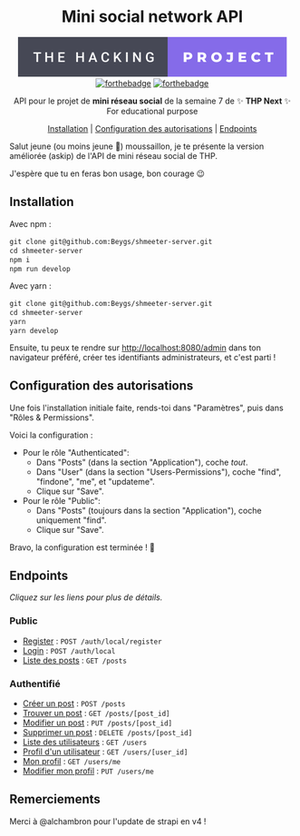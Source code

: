 <div align="center">

# Mini social network API

[![THP Badge](https://raw.githubusercontent.com/Beygs/Beygs/main/assets/the-hacking-project-badge.svg)](https://www.thehackingproject.org/)
[![forthebadge](https://forthebadge.com/images/badges/built-with-love.svg)](https://forthebadge.com)
[![forthebadge](https://forthebadge.com/images/badges/powered-by-black-magic.svg)](https://forthebadge.com)

API pour le projet de **mini réseau social** de la semaine 7 de ✨ **THP Next** ✨<br/>
For educational purpose
  
[Installation](#installation) | 
[Configuration des autorisations](#configuration-des-autorisations) | 
[Endpoints](#endpoints)<br/>

</div>

Salut jeune (ou moins jeune 👴) moussaillon, je te présente la version améliorée (askip) de l'API de mini réseau social de THP.

J'espère que tu en feras bon usage, bon courage 😉

## Installation

Avec npm :
```shell
git clone git@github.com:Beygs/shmeeter-server.git
cd shmeeter-server
npm i
npm run develop
```

Avec yarn :
```shell
git clone git@github.com:Beygs/shmeeter-server.git
cd shmeeter-server
yarn
yarn develop
```

Ensuite, tu peux te rendre sur [http://localhost:8080/admin](http://localhost:8080/admin) dans ton navigateur préféré, créer tes identifiants administrateurs, et c'est parti !

## Configuration des autorisations

Une fois l'installation initiale faite, rends-toi dans "Paramètres", puis dans "Rôles & Permissions".

Voici la configuration :

- Pour le rôle "Authenticated":
  - Dans "Posts" (dans la section "Application"), coche *tout*.
  - Dans "User" (dans la section "Users-Permissions"), coche "find", "findone", "me", et "updateme".
  - Clique sur "Save".
- Pour le rôle "Public":
  - Dans "Posts" (toujours dans la section "Application"), coche uniquement "find".
  - Clique sur "Save".

Bravo, la configuration est terminée ! 🎉

## Endpoints

*Cliquez sur les liens pour plus de détails.*

### Public

- [Register](./docs/register.md)&nbsp;: `POST /auth/local/register`<br/>
- [Login](./docs/login.md)&nbsp;: `POST /auth/local`<br/>
- [Liste des posts](./docs/posts/get.md)&nbsp;: `GET /posts`<br/>

### Authentifié

- [Créer un post](./docs/posts/post.md)&nbsp;: `POST /posts`<br/>
- [Trouver un post](./docs/posts/post_id/get.md)&nbsp;: `GET /posts/[post_id]`
- [Modifier un post](./docs/posts.md/post_id/put.md)&nbsp;: `PUT /posts/[post_id]`
- [Supprimer un post](./docs/posts/post_id/delete.md)&nbsp;: `DELETE /posts/[post_id]`
- [Liste des utilisateurs](./docs/users/get.md)&nbsp;: `GET /users`
- [Profil d'un utilisateur](./docs/users/user_id/get.md)&nbsp;: `GET /users/[user_id]`
- [Mon profil](./docs/users/me/get.md)&nbsp;: `GET /users/me`
- [Modifier mon profil](./docs/users/me/put.md)&nbsp;: `PUT /users/me`

## Remerciements

Merci à @alchambron pour l'update de strapi en v4 !
